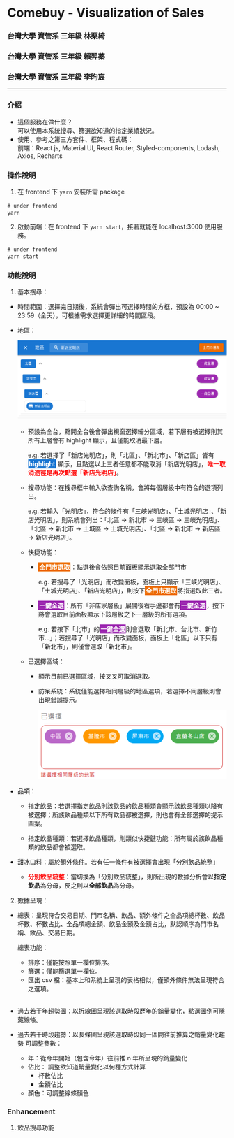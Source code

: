 # Comebuy - Visualization of Sales

### 台灣大學 資管系 三年級 林栗綺

### 台灣大學 資管系 三年級 賴羿蓁

### 台灣大學 資管系 三年級 李昀宸

---

### 介紹

- 這個服務在做什麼？ <br>
  可以使用本系統搜尋、篩選欲知道的指定業績狀況。
- 使用、參考之第三方套件、框架、程式碼：<br>
  前端：React.js, Material UI, React Router, Styled-components, Lodash, Axios, Recharts <br>

### 操作說明

1. 在 frontend 下 `yarn` 安裝所需 package<br>

```
# under frontend
yarn
```

2. 啟動前端：在 frontend 下 `yarn start`，接著就能在 localhost:3000 使用服務。

```
# under frontend
yarn start
```

### 功能說明

1. 基本搜尋：

- 時間範圍：選擇完日期後，系統會彈出可選擇時間的方框，預設為 00:00 ~ 23:59（全天），可根據需求選擇更詳細的時間區段。

- 地區：

  ![Alt text](asset/demo_location.png)

  - 預設為全台，點開全台後會彈出視窗選擇細分區域，若下層有被選擇則其所有上層會有 highlight 顯示，且僅能取消最下層。

    e.g. 若選擇了「新店光明店」，則「北區」、「新北市」、「新店區」皆有 <span style="background-color:#1976D2;color:white;font-weight:bold; padding:2px">highlight</span> 顯示，且點選以上三者任意都不能取消「新店光明店」，<span style="color:red; font-weight:bold">唯一取消途徑是再次點選「新店光明店」</span>。

  - 搜尋功能：在搜尋框中輸入欲查詢名稱，會將每個層級中有符合的選項列出。

    e.g. 若輸入「光明店」，符合的條件有「三峽光明店」、「土城光明店」、「新店光明店」，則系統會列出：「北區 &rarr; 新北市 &rarr; 三峽區 &rarr; 三峽光明店」、「北區 &rarr; 新北市 &rarr; 土城區 &rarr; 土城光明店」、「北區 &rarr; 新北市 &rarr; 新店區 &rarr; 新店光明店」。

  - 快捷功能：

    - <span style="background-color:#ED6C02;color:white;font-weight:bold; padding:2px">全門市選取</span>：點選後會依照目前面板顯示選取全部門市

      e.g. 若搜尋了「光明店」而改變面板，面板上只顯示「三峽光明店」、「土城光明店」、「新店光明店」，則按下<span style="background-color:#ED6C02;color:white;font-weight:bold; padding:2px">全門市選取</span>將指選取此三者。

    - <span style="background-color:#9C27B0;color:white;font-weight:bold; padding:2px">一鍵全選</span>：所有「非店家層級」展開後右手邊都會有<span style="background-color:#9C27B0;color:white;font-weight:bold; padding:2px">一鍵全選</span>，按下將會選取目前面板顯示下該層級之下一層級的所有選項。

      e.g. 若按下「北市」的<span style="background-color:#9C27B0;color:white;font-weight:bold; padding:2px">一鍵全選</span>則會選取「新北市、台北市、新竹市...」；若搜尋了「光明店」而改變面板，面板上「北區」以下只有「新北市」，則僅會選取「新北市」。

  - 已選擇區域：

    - 顯示目前已選擇區域，按叉叉可取消選取。
    - 防呆系統：系統僅能選擇相同層級的地區選項，若選擇不同層級則會出現錯誤提示。

      ![Alt text](asset/demo_location_chosen.png)

- 品項：

  - 指定飲品：若選擇指定飲品則該飲品的飲品種類會顯示該飲品種類以降有被選擇；所該飲品種類以下所有飲品都被選擇，則也會有全部選擇的提示圖案。

  - 指定飲品種類：若選擇飲品種類，則類似快捷鍵功能：所有屬於該飲品種類的飲品都會被選取。

- 甜冰口料：屬於額外條件。若有任一條件有被選擇會出現「分別飲品統整」

  - <span style="color:red; font-weight:bold">分別飲品統整</span>：當切換為「分別飲品統整」，則所出現的數據分析會以<span style="font-weight:bold">指定飲品</span>為分母，反之則以<span style="font-weight:bold">全部飲品</span>為分母。

2. 數據呈現：

- 總表：呈現符合交易日期、門市名稱、飲品、額外條件之全品項總杯數、飲品杯數、杯數占比、全品項總金額、飲品金額及金額占比，默認順序為門市名稱、飲品、交易日期。

  總表功能：

  - 排序：僅能按照單一欄位排序。
  - 篩選：僅能篩選單一欄位。
  - 匯出 csv 檔：基本上和系統上呈現的表格相似，僅額外條件無法呈現符合之選項。
    <br>
    <br>

- 過去若干年趨勢圖：以折線圖呈現該選取時段歷年的銷量變化，點選圖例可隱藏線條。
- 過去若干時段趨勢：以長條圖呈現該選取時段同一區間往前推算之銷量變化趨勢
  可調整參數：

  - 年：從今年開始（包含今年）往前推 n 年所呈現的銷量變化
  - 佔比： 調整欲知道銷量變化以何種方式計算
    - 杯數佔比
    - 金額佔比
  - 顏色：可調整線條顏色

### Enhancement

1. 飲品搜尋功能
